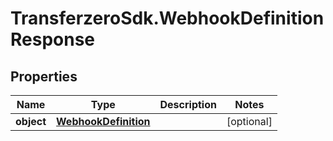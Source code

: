 # TransferzeroSdk.WebhookDefinitionResponse

## Properties

Name | Type | Description | Notes
------------ | ------------- | ------------- | -------------
**object** | [**WebhookDefinition**](WebhookDefinition.md) |  | [optional] 


